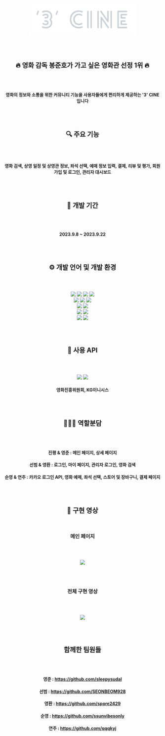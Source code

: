 <div align="center">
  
<br>

<img src="image/logo.png" width="350">

<br><br>

</div>

<div align="center">
  
## 🔥 영화 감독 봉준호가 가고 싶은 영화관 선정 1위 🔥

<br><br>

#### 영화의 정보와 소통을 위한 커뮤니티 기능을 사용자들에게 편리하게 제공하는 '3' CINE 입니다

</div>

<div align="center">
  
<br><br>
  
## 🔍 주요 기능

<br><br>

#### 영화 검색, 상영 일정 및 상영관 정보, 좌석 선택, 예매 정보 입력, 결제, 리뷰 및 평가, 회원가입 및 로그인, 관리자 대시보드

</div>

<div align="center">
  
<br><br>
  
## 📆 개발 기간

<br><br>

#### 2023.9.8 ~ 2023.9.22

</div>

<div align="center">
  
<br><br>
  
## ⚙️ 개발 언어 및 개발 환경

<br><br>

<img src="https://img.shields.io/badge/Java-007396?style=flat&logo=Java&logoColor=white" />
<img src="https://img.shields.io/badge/JavaScript-F7DF1E?style=flat&logo=JavaScript&logoColor=white" />
<img src="https://img.shields.io/badge/HTML5-E34F26?style=flat&logo=HTML5&logoColor=white" />
<img src="https://img.shields.io/badge/CSS3-1572B6?style=flat&logo=CSS3&logoColor=white" />

<br>

<img src="https://img.shields.io/badge/Bootstrap-7952B3?style=flat&logo=Bootstrap&logoColor=white" />
<img src="https://img.shields.io/badge/jQuery-0769AD?style=flat&logo=jQuery&logoColor=white" />
<img src="https://img.shields.io/badge/JSON-000000?style=flat&logo=JSON&logoColor=white" />

<br>

<img src="https://img.shields.io/badge/Eclipse IDE-2C2255?style=flat&logo=Eclipse IDE&logoColor=white" />
<img src="https://img.shields.io/badge/Apache Tomcat-F8DC75?style=flat&logo=Apache Tomcat&logoColor=white" />

<br>

<img src="https://img.shields.io/badge/MySQL-4479A1?style=flat&logo=MySQL&logoColor=white" />
<img src="https://img.shields.io/badge/Amazon AWS-232F3E?style=flat&logo=Amazon AWS&logoColor=white" />

<br>

<img src="https://img.shields.io/badge/Git-F05032?style=flat&logo=Git&logoColor=white" />
<img src="https://img.shields.io/badge/GitHub-181717?style=flat&logo=GitHub&logoColor=white" />
  
</div>

<div align="center">
  
<br><br>
  
## 📌 사용 API

<br><br>

<img src="https://img.shields.io/badge/naver-green?style=flat&logo=naver&logoColor=white"/>
<img src="https://img.shields.io/badge/kakao-yellow?style=flat&logo=kakao&logoColor=black"/>

<br>

#### 영화진흥위원회, KG이니시스

</div>

<div align="center">
  
<br><br>
  
## 💁🏻‍♂️ 역할분담

<br><br>

#### 진평 & 영준 : 메인 페이지, 상세 페이지 <br>
#### 선범 & 영환 : 로그인, 마이 페이지, 관리자 로그인, 영화 검색 <br>
#### 순영 & 연주 : 카카오 로그인 API, 영화 예매, 좌석 선택, 스토어 및 장바구니, 결제 페이지

</div>

<div align="center">
  
<br><br>

## 🎥 구현 영상

<br>

### 메인 페이지

<br><br>

<img src="image/main.gif" height="425px">

</div>

<div align="center">
  
<br><br>
  
### 전체 구현 영상

<br><br>

<img src="image/all.gif" height="425px">

</div>

<div align="center">
  
<br><br>
  
## 함께한 팀원들

<br><br>

#### 영준 : https://github.com/sleepysudal
#### 선범 : https://github.com/SEONBEOM928
#### 영환 : https://github.com/spore2429
#### 순영 : https://github.com/ssunvibesonly
#### 연주 : https://github.com/qqqkyj

<br><br>

</div>
